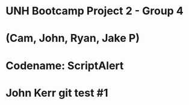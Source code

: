 # UNH Bootcamp Project 2 - Group 4
# (Cam, John, Ryan, Jake P)

# Codename: ScriptAlert

# John Kerr git test #1